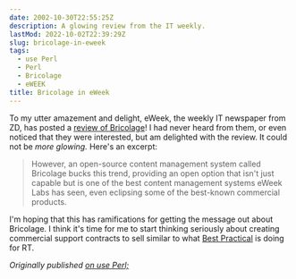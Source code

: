 ```yaml
---
date: 2002-10-30T22:55:25Z
description: A glowing review from the IT weekly.
lastMod: 2022-10-02T22:39:29Z
slug: bricolage-in-eweek
tags:
  - use Perl
  - Perl
  - Bricolage
  - eWEEK
title: Bricolage in eWeek
---
```


To my utter amazement and delight, eWeek, the weekly IT newspaper from
ZD, has posted a [review of Bricolage]!
I had never heard from them, or even noticed that they were interested,
but am delighted with the review. It could not be *more glowing.*
Here's an excerpt:

> However, an open-source content management system called Bricolage 
> bucks this trend, providing an open option that isn't just capable 
> but is one of the best content management systems eWeek Labs has 
> seen, even eclipsing some of the best-known commercial products. 

I'm hoping that this has ramifications for getting the message out
about Bricolage. I think it's time for me to start thinking seriously
about creating commercial support contracts to sell similar to what [Best
Practical] is doing for RT.

*Originally published [on use Perl;]*

  [review of Bricolage]: http://www.eweek.com/article2/0,3959,652977,00.asp
  [Best Practical]: http://www.bestpractical.com/
  [on use Perl;]: https://use-perl.github.io/user/Theory/journal/8689/
    "use.perl.org journal of Theory: “Bricolage in eWeek”"
